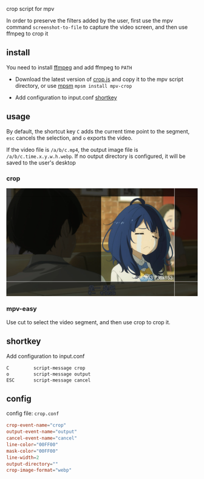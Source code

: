 crop script for mpv

In order to preserve the filters added by the user, first use the mpv command `screenshot-to-file` to capture the video screen, and then use ffmpeg to crop it

## install

You need to install [ffmpeg](https://www.ffmpeg.org/download.html) and add ffmpeg to ```PATH```

- Download the latest version of [crop.js](https://github.com/mpv-easy/mpv-easy/releases) and copy it to the mpv script directory, or use [mpsm](../mpv-mpsm/readme.md) `mpsm install mpv-crop`

- Add configuration to input.conf [shortkey](https://github.com/mpv-easy/mpv-easy/tree/main/mpv-crop#shortkey)



## usage

By default, the shortcut key `C` adds the current time point to the segment, `esc` cancels the selection, and `o` exports the video.

If the video file is `/a/b/c.mp4`, the output image file is `/a/b/c.time.x.y.w.h.webp`. If no output directory is configured, it will be saved to the user's desktop

### crop

<div style="display: flex;">
  <img src="../assets/img/mpv-crop-image.webp" alt="crop-image"/>
</div>

### mpv-easy

Use cut to select the video segment, and then use crop to crop it.


## shortkey

Add configuration to input.conf

```
C         script-message crop
o         script-message output
ESC       script-message cancel
```

## config

config file: `crop.conf`


```conf
crop-event-name="crop"
output-event-name="output"
cancel-event-name="cancel"
line-color="00FF00"
mask-color="00FF00"
line-width=2
output-directory=""
crop-image-format="webp"
```